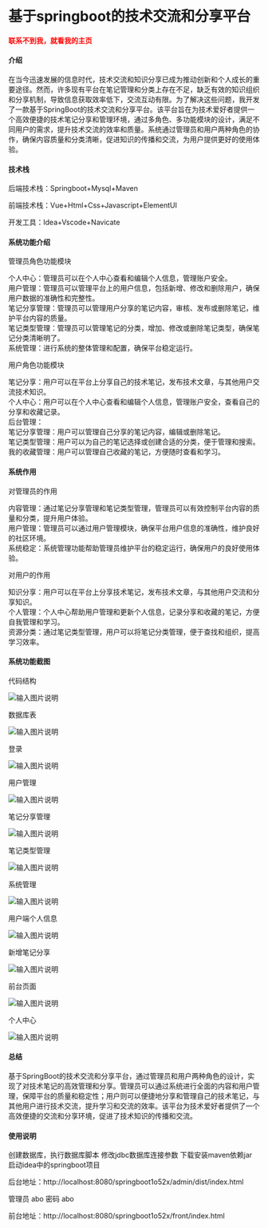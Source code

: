# 基于springboot的技术交流和分享平台

<h4 style='color:red'>联系不到我，就看我的主页 </h4> 
 
#### 介绍

在当今迅速发展的信息时代，技术交流和知识分享已成为推动创新和个人成长的重要途径。然而，许多现有平台在笔记管理和分类上存在不足，缺乏有效的知识组织和分享机制，导致信息获取效率低下，交流互动有限。为了解决这些问题，我开发了一款基于SpringBoot的技术交流和分享平台。该平台旨在为技术爱好者提供一个高效便捷的技术笔记分享和管理环境，通过多角色、多功能模块的设计，满足不同用户的需求，提升技术交流的效率和质量。系统通过管理员和用户两种角色的协作，确保内容质量和分类清晰，促进知识的传播和交流，为用户提供更好的使用体验。

#### 技术栈

后端技术栈：Springboot+Mysql+Maven

前端技术栈：Vue+Html+Css+Javascript+ElementUI

开发工具：Idea+Vscode+Navicate

#### 系统功能介绍

管理员角色功能模块

个人中心：管理员可以在个人中心查看和编辑个人信息，管理账户安全。  
用户管理：管理员可以管理平台上的用户信息，包括新增、修改和删除用户，确保用户数据的准确性和完整性。  
笔记分享管理：管理员可以管理用户分享的笔记内容，审核、发布或删除笔记，维护平台内容的质量。  
笔记类型管理：管理员可以管理笔记的分类，增加、修改或删除笔记类型，确保笔记分类清晰明了。  
系统管理：进行系统的整体管理和配置，确保平台稳定运行。  

用户角色功能模块

笔记分享：用户可以在平台上分享自己的技术笔记，发布技术文章，与其他用户交流技术知识。  
个人中心：用户可以在个人中心查看和编辑个人信息，管理账户安全，查看自己的分享和收藏记录。  
后台管理：  
笔记分享管理：用户可以管理自己分享的笔记内容，编辑或删除笔记。  
笔记类型管理：用户可以为自己的笔记选择或创建合适的分类，便于管理和搜索。  
我的收藏管理：用户可以管理自己收藏的笔记，方便随时查看和学习。  

#### 系统作用

对管理员的作用

内容管理：通过笔记分享管理和笔记类型管理，管理员可以有效控制平台内容的质量和分类，提升用户体验。  
用户管理：管理员可以通过用户管理模块，确保平台用户信息的准确性，维护良好的社区环境。  
系统稳定：系统管理功能帮助管理员维护平台的稳定运行，确保用户的良好使用体验。  

对用户的作用

知识分享：用户可以在平台上分享技术笔记，发布技术文章，与其他用户交流和分享知识。  
个人管理：个人中心帮助用户管理和更新个人信息，记录分享和收藏的笔记，方便自我管理和学习。  
资源分类：通过笔记类型管理，用户可以将笔记分类管理，便于查找和组织，提高学习效率。  

#### 系统功能截图

代码结构

![输入图片说明](images/7ba00f02396154a04d2538f087375df.png)

数据库表

![输入图片说明](images/35cf10849c61ef70781fc2df1f3b6e5.png)

登录

![输入图片说明](images/82facbce7fd97c2362e22f614ac10cd.png)

用户管理

![输入图片说明](images/09cd325c96d10c3d41b10117093df31.png)

笔记分享管理

![输入图片说明](images/302995bd573eba0b7069504b57135f8.png)

笔记类型管理

![输入图片说明](images/0ef938be45c1cabf755769a5703e624.png)

系统管理

![输入图片说明](images/e7d37a9906f9c32e26e761d199a6163.png)

用户端个人信息

![输入图片说明](images/f4a78cdd21ce9df55dd21556154b291.png)

新增笔记分享

![输入图片说明](images/b863b1502f1a1ed89dfb73c668bb327.png)

前台页面

![输入图片说明](images/afc6a2aede70445b0da779c834fa84e.png)

个人中心

![输入图片说明](images/d5b7f756e16203eeb1a679e3ee9d113.png)

#### 总结

基于SpringBoot的技术交流和分享平台，通过管理员和用户两种角色的设计，实现了对技术笔记的高效管理和分享。管理员可以通过系统进行全面的内容和用户管理，保障平台的质量和稳定性；用户则可以便捷地分享和管理自己的技术笔记，与其他用户进行技术交流，提升学习和交流的效率。该平台为技术爱好者提供了一个高效便捷的交流和分享环境，促进了技术知识的传播和交流。

#### 使用说明

创建数据库，执行数据库脚本 修改jdbc数据库连接参数 下载安装maven依赖jar 启动idea中的springboot项目

后台地址：http://localhost:8080/springboot1o52x/admin/dist/index.html

管理员  abo 密码 abo

前台地址：http://localhost:8080/springboot1o52x/front/index.html



